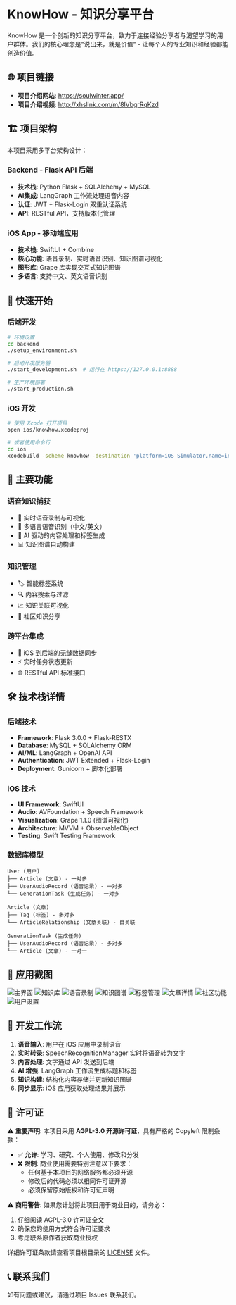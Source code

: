 # KnowHow - 知识分享平台

KnowHow 是一个创新的知识分享平台，致力于连接经验分享者与渴望学习的用户群体。我们的核心理念是"说出来，就是价值" - 让每个人的专业知识和经验都能创造价值。

## 🌐 项目链接

- **项目介绍网站**: https://soulwinter.app/
- **项目介绍视频**: http://xhslink.com/m/8lVbgrRqKzd

## 🏗️ 项目架构

本项目采用多平台架构设计：

### Backend - Flask API 后端
- **技术栈**: Python Flask + SQLAlchemy + MySQL
- **AI集成**: LangGraph 工作流处理语音内容
- **认证**: JWT + Flask-Login 双重认证系统
- **API**: RESTful API，支持版本化管理

### iOS App - 移动端应用
- **技术栈**: SwiftUI + Combine
- **核心功能**: 语音录制、实时语音识别、知识图谱可视化
- **图形库**: Grape 库实现交互式知识图谱
- **多语言**: 支持中文、英文语音识别

## 🚀 快速开始

### 后端开发

```bash
# 环境设置
cd backend
./setup_environment.sh

# 启动开发服务器
./start_development.sh  # 运行在 https://127.0.0.1:8888

# 生产环境部署
./start_production.sh
```

### iOS 开发

```bash
# 使用 Xcode 打开项目
open ios/knowhow.xcodeproj

# 或者使用命令行
cd ios
xcodebuild -scheme knowhow -destination 'platform=iOS Simulator,name=iPhone 15' build
```

## 🔧 主要功能

### 语音知识捕获
- 📱 实时语音录制与可视化
- 🎯 多语言语音识别（中文/英文）
- 🤖 AI 驱动的内容处理和标签生成
- 📊 知识图谱自动构建

### 知识管理
- 🏷️ 智能标签系统
- 🔍 内容搜索与过滤
- 📈 知识关联可视化
- 👥 社区知识分享

### 跨平台集成
- 🔄 iOS 到后端的无缝数据同步
- ⚡ 实时任务状态更新
- 🌐 RESTful API 标准接口

## 🛠️ 技术栈详情

### 后端技术
- **Framework**: Flask 3.0.0 + Flask-RESTX
- **Database**: MySQL + SQLAlchemy ORM
- **AI/ML**: LangGraph + OpenAI API
- **Authentication**: JWT Extended + Flask-Login
- **Deployment**: Gunicorn + 脚本化部署

### iOS 技术
- **UI Framework**: SwiftUI
- **Audio**: AVFoundation + Speech Framework
- **Visualization**: Grape 1.1.0 (图谱可视化)
- **Architecture**: MVVM + ObservableObject
- **Testing**: Swift Testing Framework

### 数据库模型
```
User (用户)
├── Article (文章) - 一对多
├── UserAudioRecord (语音记录) - 一对多
└── GenerationTask (生成任务) - 一对多

Article (文章)
├── Tag (标签) - 多对多
└── ArticleRelationship (文章关联) - 自关联

GenerationTask (生成任务)
├── UserAudioRecord (语音记录) - 多对多
└── Article (文章) - 一对一
```

## 📱 应用截图

![主界面](images/image-20250728142913724.png)
![知识库](images/image-20250728142859554.png)
![语音录制](images/image-20250728142908290.png)
![知识图谱](images/image-20250728142920818.png)
![标签管理](images/image-20250728142941805.png)
![文章详情](images/image-20250728142949685.png)
![社区功能](images/image-20250728143000249.png)
![用户设置](images/image-20250728143006503.png)

## 🔄 开发工作流

1. **语音输入**: 用户在 iOS 应用中录制语音
2. **实时转录**: SpeechRecognitionManager 实时将语音转为文字
3. **内容处理**: 文字通过 API 发送到后端
4. **AI 增强**: LangGraph 工作流生成标题和标签
5. **知识构建**: 结构化内容存储并更新知识图谱
6. **同步显示**: iOS 应用获取处理结果并展示

## 📄 许可证

⚠️ **重要声明**: 本项目采用 **AGPL-3.0 开源许可证**，具有严格的 Copyleft 限制条款：

- ✅ **允许**: 学习、研究、个人使用、修改和分发
- ❌ **限制**: 商业使用需要特别注意以下要求：
  - 任何基于本项目的网络服务都必须开源
  - 修改后的代码必须以相同许可证开源
  - 必须保留原始版权和许可证声明

⚠️ **商用警告**: 如果您计划将此项目用于商业目的，请务必：
1. 仔细阅读 AGPL-3.0 许可证全文
2. 确保您的使用方式符合许可证要求
3. 考虑联系原作者获取商业授权

详细许可证条款请查看项目根目录的 [LICENSE](LICENSE) 文件。

## 📞 联系我们

如有问题或建议，请通过项目 Issues 联系我们。
